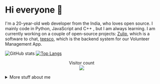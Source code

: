 
# Hi everyone :wave:

I'm a 20-year-old web developer from the India, who loves open source.
I mainly code in Python, JavaScript and C++ , but I am always learning. I am currently
working on a couple of open-source projects: [Zulip](https://github.com/zulip/zulip), which is a software to chat, [teesco](https://github.com/ECellNitrr/teesco-backend), which is the backend system for our Volunteer Management App. 


![GitHub stats](https://github-readme-stats.vercel.app/api?username=sahil9001) [![Top Langs](https://github-readme-stats.vercel.app/api/top-langs/?username=sahil9001&hide=html,css)](https://github.com/sahil9001/github-readme-stats)


<p align="center"> 
  Visitor count<br>
  <img src="https://profile-counter.glitch.me/sahil9001/count.svg" />
</p>


<details>
<summary>
  More stuff about me
</summary>

### What I do

I do Open Source and Competitive Programming, though I'm more inclined to development, I try to do CP as much as possible . I am really passionate about doing web
development, it is in my opinion the best combination of logical programming and
(sometimes) beautiful design.

## My skills 📜
- Django 
- React 
- Node JS
- Quantum Computing

### Programming Languages

- C++
- Q#
- JavaScript
- Python
- Java

### Web Technologies
- ReactJS
- Django
- HTML, CSS
- MySQL

### Application Development

- C++ (sort of)
- Flutter
### Languages 🌐

| Language      | Proficiency                                                               |
| ------------- | ------------------------------------------------------------------------- |
| English       | Professional working proficiency                                          |
| Hindi         | Native or bilingual proficiency                                           |
| Marathi       | Elementary proficiency                                                    |

## What I'm currently learning 📚

- Machine Learning
- Competitive Programming
- Web Development

## Competitive programming handles

- [CodeChef](https://codechef.com/users/gigawhiz/)
- [CodeForces](https://codeforces.com/profile/gigawhiz/)
- [LeetCode](https://leetcode.com/profile/belmod/)
